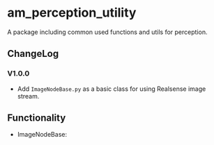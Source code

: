 # am_perception_utility
A package including common used functions and utils for perception.

## ChangeLog
### V1.0.0
+ Add `ImageNodeBase.py` as a basic class for using Realsense image stream.

## Functionality
+ ImageNodeBase: 
